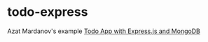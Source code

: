 todo-express
============

Azat Mardanov's example [Todo App with Express.js and MongoDB](http://webapplog.com/todo-app-with-express-jsnode-js-and-mongodb/)
